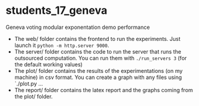 # students_17_geneva
Geneva voting modular exponentation demo performance

+ The web/ folder contains the frontend to run the experiments. Just launch it `python -m http.server 9000`.
+ The server/ folder contains the code to run the server that runs the outsourced computation. You can run them with `./run_servers 3` (for the default working values)
+ The plot/ folder contains the results of the experimentations (on my machine) in csv format. You can create a graph with any files using `./plot.py <file1> <file2> ... <filen> 
+ The report/ folder contains the latex report and the graphs coming from the plot/ folder.

